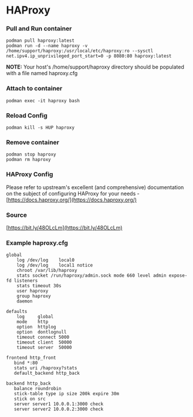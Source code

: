 # HAProxy
### Pull and Run container
```
podman pull haproxy:latest
podman run -d --name haproxy -v /home/support/haproxy:/usr/local/etc/haproxy:ro --sysctl net.ipv4.ip_unprivileged_port_start=0 -p 8080:80 haproxy:latest
```
**NOTE:** Your host's /home/support/haproxy directory should be populated with a file named haproxy.cfg  

### Attach to container
```
podman exec -it haproxy bash
```

### Reload Config
```
podman kill -s HUP haproxy
```

### Remove container
```
podman stop haproxy
podman rm haproxy
```

### HAProxy Config
Please refer to upstream's excellent (and comprehensive) documentation on the subject of configuring HAProxy for your needs - [https://docs.haproxy.org/](https://docs.haproxy.org/)  

### Source
[https://bit.ly/48OLcLm](https://bit.ly/48OLcLm)  

### Example haproxy.cfg
```
global
    log /dev/log    local0
    log /dev/log    local1 notice
    chroot /var/lib/haproxy
    stats socket /run/haproxy/admin.sock mode 660 level admin expose-fd listeners
    stats timeout 30s
    user haproxy
    group haproxy
    daemon

defaults
    log     global
    mode    http
    option  httplog
    option  dontlognull
    timeout connect 5000
    timeout client  50000
    timeout server  50000

frontend http_front
   bind *:80
   stats uri /haproxy?stats
   default_backend http_back

backend http_back
   balance roundrobin
   stick-table type ip size 200k expire 30m
   stick on src
   server server1 10.0.0.1:3000 check
   server server2 10.0.0.2:3000 check
```
